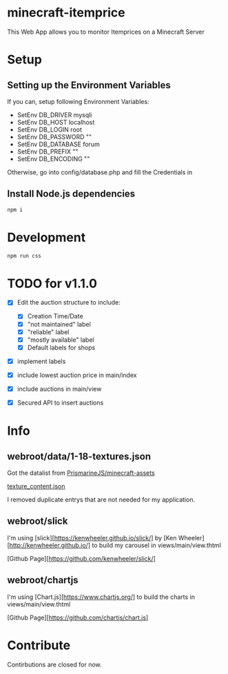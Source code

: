 # minecraft-itemprice

This Web App allows you to monitor Itemprices on a Minecraft Server

# Setup

## Setting up the Environment Variables

If you can, setup following Environment Variables:

-   SetEnv DB_DRIVER mysqli
-   SetEnv DB_HOST localhost
-   SetEnv DB_LOGIN root
-   SetEnv DB_PASSWORD ""
-   SetEnv DB_DATABASE forum
-   SetEnv DB_PREFIX ""
-   SetEnv DB_ENCODING ""

Otherwise, go into config/database.php and fill the Credentials in

## Install Node.js dependencies

```bash
npm i
```

# Development

```bash
npm run css
```

# TODO for v1.1.0

-   [x] Edit the auction structure to include:

    -   [x] Creation Time/Date
    -   [x] "not maintained" label
    -   [x] "reliable" label
    -   [x] "mostly available" label
    -   [x] Default labels for shops

-   [x] implement labels
-   [x] include lowest auction price in main/index
-   [x] include auctions in main/view

-   [x] Secured API to insert auctions

# Info

## webroot/data/1-18-textures.json

Got the datalist from [PrismarineJS/minecraft-assets](https://github.com/PrismarineJS/minecraft-assets)

[texture_content.json](https://github.com/PrismarineJS/minecraft-assets/blob/master/data/1.18.1/texture_content.json)

I removed duplicate entrys that are not needed for my application.

## webroot/slick

I'm using [slick][https://kenwheeler.github.io/slick/] by [Ken Wheeler][http://kenwheeler.github.io/] to build my carousel in views/main/view.thtml

[Github Page][https://github.com/kenwheeler/slick/]

## webroot/chartjs

I'm using [Chart.js][https://www.chartjs.org/] to build the charts in views/main/view.thtml

[Github Page][https://github.com/chartjs/chart.js]

# Contribute

Contirbutions are closed for now.
